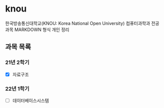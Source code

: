 # knou
한국방송통신대학교(KNOU: Korea National Open University) 컴퓨터과학과 전공 과목 MARKDOWN 형식 개인 정리

## 과목 목록
### 21년 2학기
- [X] 자료구조

### 22년 1학기
- [ ] 데이터베이스시스템
